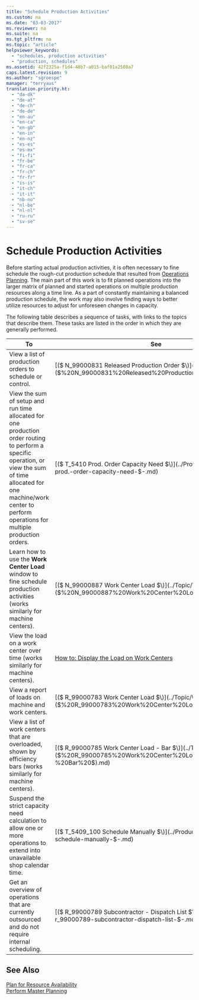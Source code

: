 ```yaml
---
title: "Schedule Production Activities"
ms.custom: na
ms.date: "03-03-2017"
ms.reviewer: na
ms.suite: na
ms.tgt_pltfrm: na
ms.topic: "article"
helpviewer_keywords: 
  - "schedules, production activities"
  - "production, schedules"
ms.assetid: 42f2325a-f1d4-48b7-a015-baf01a2508a7
caps.latest.revision: 9
ms.author: "sgroespe"
manager: "terryaus"
translation.priority.ht: 
  - "da-dk"
  - "de-at"
  - "de-ch"
  - "de-de"
  - "en-au"
  - "en-ca"
  - "en-gb"
  - "en-in"
  - "en-nz"
  - "es-es"
  - "es-mx"
  - "fi-fi"
  - "fr-be"
  - "fr-ca"
  - "fr-ch"
  - "fr-fr"
  - "is-is"
  - "it-ch"
  - "it-it"
  - "nb-no"
  - "nl-be"
  - "nl-nl"
  - "ru-ru"
  - "sv-se"
---
```

# Schedule Production Activities
Before starting actual production activities, it is often necessary to fine schedule the rough\-cut production schedule that resulted from [Operations Planning](../OperationsPlanning/operations-planning.md). The main part of this work is to fit planned operations into the larger matrix of planned and started operations on multiple production resources along a time line. As a part of constantly maintaining a balanced production schedule, the work may also involve finding ways to better utilize resources to adjust for unforeseen changes in capacity.  
  
 The following table describes a sequence of tasks, with links to the topics that describe them. These tasks are listed in the order in which they are generally performed.  
  
|**To**|**See**|  
|------------|-------------|  
|View a list of production orders to schedule or control.|[\($ N\_99000831 Released Production Order $\)](../Topic/\($%20N_99000831%20Released%20Production%20Order%20$\).md)|  
|View the sum of setup and run time allocated for one production order routing to perform a specific operation, or view the sum of time allocated for one machine\/work center to perform operations for multiple production orders.|[\($ T\_5410 Prod. Order Capacity Need $\)](../Production/-$-t_5410-prod.-order-capacity-need-$-.md)|  
|Learn how to use the **Work Center Load** window to fine schedule production activities \(works similarly for machine centers\).|[\($ N\_99000887 Work Center Load $\)](../Topic/\($%20N_99000887%20Work%20Center%20Load%20$\).md)|  
|View the load on a work center over time \(works similarly for machine centers\).|[How to: Display the Load on Work Centers](../Production/how-to-display-the-load-on-work-centers.md)|  
|View a report of loads on machine and work centers.|[\($ R\_99000783 Work Center Load $\)](../Topic/\($%20R_99000783%20Work%20Center%20Load%20$\).md)|  
|View a list of work centers that are overloaded, shown by efficiency bars \(works similarly for machine centers\).|[\($ R\_99000785 Work Center Load \- Bar $\)](../Topic/\($%20R_99000785%20Work%20Center%20Load%20-%20Bar%20$\).md)|  
|Suspend the strict capacity need calculation to allow one or more operations to extend into unavailable shop calendar time.|[\($ T\_5409\_100 Schedule Manually $\)](../Production/-$-t_5409_100-schedule-manually-$-.md)|  
|Get an overview of operations that are currently outsourced and do not require internal scheduling.|[\($ R\_99000789 Subcontractor \- Dispatch List $\)](../Production/-$-r_99000789-subcontractor-dispatch-list-$-.md)|  
  
## See Also  
 [Plan for Resource Availability](../OperationsPlanning/plan-for-resource-availability.md)   
 [Perform Master Planning](../OperationsPlanning/perform-master-planning.md)